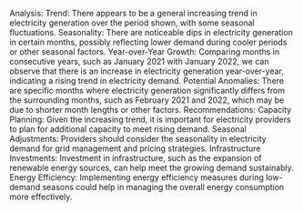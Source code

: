 Analysis:
Trend: There appears to be a general increasing trend in electricity generation over the period shown, with some seasonal fluctuations.
Seasonality: There are noticeable dips in electricity generation in certain months, possibly reflecting lower demand during cooler periods or other seasonal factors.
Year-over-Year Growth: Comparing months in consecutive years, such as January 2021 with January 2022, we can observe that there is an increase in electricity generation year-over-year, indicating a rising trend in electricity demand.
Potential Anomalies: There are specific months where electricity generation significantly differs from the surrounding months, such as February 2021 and 2022, which may be due to shorter month lengths or other factors.
Recommendations:
Capacity Planning: Given the increasing trend, it is important for electricity providers to plan for additional capacity to meet rising demand.
Seasonal Adjustments: Providers should consider the seasonality in electricity demand for grid management and pricing strategies.
Infrastructure Investments: Investment in infrastructure, such as the expansion of renewable energy sources, can help meet the growing demand sustainably.
Energy Efficiency: Implementing energy efficiency measures during low-demand seasons could help in managing the overall energy consumption more effectively.
